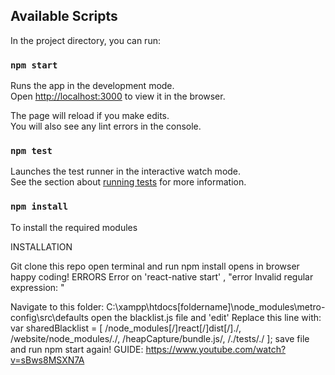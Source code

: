 ## Available Scripts

In the project directory, you can run:

### `npm start`

Runs the app in the development mode.<br />
Open [http://localhost:3000](http://localhost:3000) to view it in the browser.

The page will reload if you make edits.<br />
You will also see any lint errors in the console.

### `npm test`

Launches the test runner in the interactive watch mode.<br />
See the section about [running tests](https://facebook.github.io/create-react-app/docs/running-tests) for more information.

### `npm install`

To install the required modules


INSTALLATION

Git clone this repo
open terminal and run npm install
opens in browser
happy coding!
ERRORS Error on 'react-native start' , "error Invalid regular expression: "


Navigate to this folder: C:\xampp\htdocs[foldername]\node_modules\metro-config\src\defaults
open the blacklist.js file and 'edit'
Replace this line with: var sharedBlacklist = [ /node_modules[/]react[/]dist[/]./, /website/node_modules/./, /heapCapture/bundle.js/, /./tests/./ ]; save file and run npm start again!
GUIDE: https://www.youtube.com/watch?v=sBws8MSXN7A


